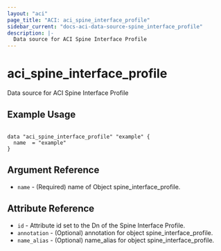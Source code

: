 ```yaml
---
layout: "aci"
page_title: "ACI: aci_spine_interface_profile"
sidebar_current: "docs-aci-data-source-spine_interface_profile"
description: |-
  Data source for ACI Spine Interface Profile
---
```


# aci_spine_interface_profile #
Data source for ACI Spine Interface Profile

## Example Usage ##

```hcl

data "aci_spine_interface_profile" "example" {
  name  = "example"
}

```


## Argument Reference ##
* `name` - (Required) name of Object spine_interface_profile.



## Attribute Reference

* `id` - Attribute id set to the Dn of the Spine Interface Profile.
* `annotation` - (Optional) annotation for object spine_interface_profile.
* `name_alias` - (Optional) name_alias for object spine_interface_profile.
